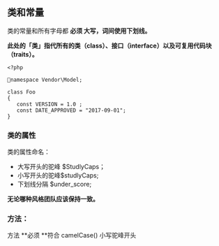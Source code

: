 ## 类和常量

类的常量和所有字母都 **必须 大写，词间使用下划线。**

**此处的「类」指代所有的类（class）、接口（interface）以及可复用代码块（traits）。**

```
<?php

namespace Vendor\Model;

class Foo
{
   const VERSION = 1.0 ;
   const DATE_APPROVED = "2017-09-01";
}
```

### **类的属性**

类的属性命名：

* 大写开头的驼峰 $StudlyCaps；
* 小写开头的驼峰$studlyCaps;
* 下划线分隔 $under\_score;

**无论哪种风格团队应该保持一致。**

### 方法：

方法 **必须 **符合 camelCase\(\) 小写驼峰开头

